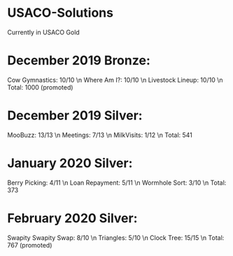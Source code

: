 # USACO-Solutions
Currently in USACO Gold

# December 2019 Bronze:
Cow Gymnastics: 10/10 \n
Where Am I?: 10/10 \n
Livestock Lineup: 10/10 \n
Total: 1000 (promoted)

# December 2019 Silver:
MooBuzz: 13/13 \n
Meetings: 7/13 \n
MilkVisits: 1/12 \n
Total: 541

# January 2020 Silver:
Berry Picking: 4/11 \n
Loan Repayment: 5/11 \n
Wormhole Sort: 3/10 \n
Total: 373

# February 2020 Silver:
Swapity Swapity Swap: 8/10 \n
Triangles: 5/10 \n
Clock Tree: 15/15 \n
Total: 767 (promoted)
